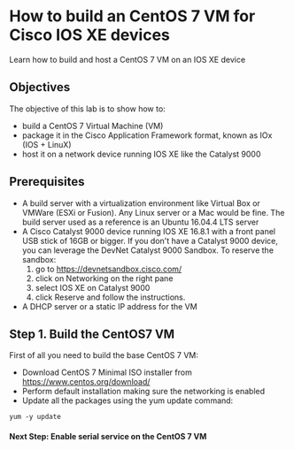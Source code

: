 # How to build an CentOS 7 VM for Cisco IOS XE devices

Learn how to build and host a CentOS 7 VM on an IOS XE device

## Objectives

The objective of this lab is to show how to:

* build a CentOS 7 Virtual Machine (VM)
* package it in the Cisco Application Framework format, known as IOx (IOS + LinuX)
* host it on a network device running IOS XE like the Catalyst 9000

## Prerequisites

* A build server with a virtualization environment like Virtual Box or VMWare
  (ESXi or Fusion). Any Linux server or a Mac would be fine.
  The build server used as a reference is an Ubuntu 16.04.4 LTS server
* A Cisco Catalyst 9000 device running IOS XE 16.8.1 with a front panel USB
  stick of 16GB or bigger. If you don't have a Catalyst 9000 device, you can
  leverage the DevNet Catalyst 9000 Sandbox. To reserve the sandbox:
  1. go to https://devnetsandbox.cisco.com/
  2. click on Networking on the right pane
  3. select IOS XE on Catalyst 9000
  4. click Reserve and follow the instructions.
* A DHCP server or a static IP address for the VM

## Step 1. Build the CentOS7 VM

First of all you need to build the base CentOS 7 VM:
* Download CentOS 7 Minimal ISO installer from https://www.centos.org/download/
* Perform default installation making sure the networking is enabled
* Update all the packages using the yum update command:
```
yum -y update
```

#### Next Step: Enable serial service on the CentOS 7 VM
